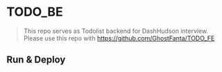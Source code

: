 # TODO_BE
> This repo serves as Todolist backend for DashHudson interview.
Please use this repo with https://github.com/GhostFanta/TODO_FE

## Run & Deploy
